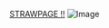 

   [STRAWPAGE !!](https://pinkbouquets.straw.page/)
 ![Image](https://github.com/user-attachments/assets/2e96dcc8-7f4f-453d-a5d4-980a614f093b)



